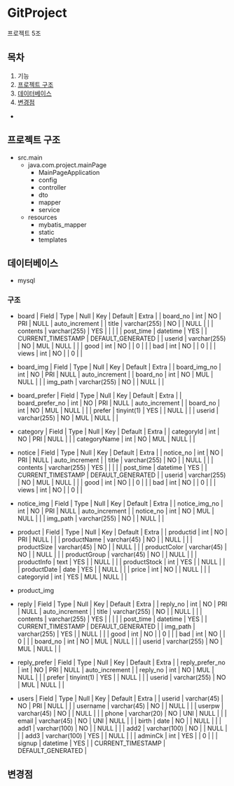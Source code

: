 # GitProject

프로젝트 5조

## 목차

1. 기능
2. [프로젝트 구조](#프로젝트-구조)
3. [데이터베이스](#데이터베이스)
4. [변경점](#변경점)

-

## 프로젝트 구조

- src.main
  - java.com.project.mainPage
    - MainPageApplication
    - config
    - controller
    - dto
    - mapper
    - service
  - resources
    - mybatis_mapper
    - static
    - templates

## 데이터베이스

- mysql

### 구조

- board
  | Field | Type | Null | Key | Default | Extra |
  | board_no | int | NO | PRI | NULL | auto_increment |
  | title | varchar(255) | NO | | NULL | |
  | contents | varchar(255) | YES | | | |
  | post_time | datetime | YES | | CURRENT_TIMESTAMP | DEFAULT_GENERATED |
  | userid | varchar(255) | NO | MUL | NULL | |
  | good | int | NO | | 0 | |
  | bad | int | NO | | 0 | |
  | views | int | NO | | 0 | |

- board_img
  | Field | Type | Null | Key | Default | Extra |
  | board_img_no | int | NO | PRI | NULL | auto_increment |
  | board_no | int | NO | MUL | NULL | |
  | img_path | varchar(255) | NO | | NULL | |

- board_prefer
  | Field | Type | Null | Key | Default | Extra |
  | board_prefer_no | int | NO | PRI | NULL | auto_increment |
  | board_no | int | NO | MUL | NULL | |
  | prefer | tinyint(1) | YES | | NULL | |
  | userid | varchar(255) | NO | MUL | NULL | |

- category
  | Field | Type | Null | Key | Default | Extra |
  | categoryId | int | NO | PRI | NULL | |
  | categoryName | int | NO | MUL | NULL | |

- notice
  | Field | Type | Null | Key | Default | Extra |
  | notice_no | int | NO | PRI | NULL | auto_increment |
  | title | varchar(255) | NO | | NULL | |
  | contents | varchar(255) | YES | | | |
  | post_time | datetime | YES | | CURRENT_TIMESTAMP | DEFAULT_GENERATED |
  | userid | varchar(255) | NO | MUL | NULL | |
  | good | int | NO | | 0 | |
  | bad | int | NO | | 0 | |
  | views | int | NO | | 0 | |

- notice_img
  | Field | Type | Null | Key | Default | Extra |
  | notice_img_no | int | NO | PRI | NULL | auto_increment |
  | notice_no | int | NO | MUL | NULL | |
  | img_path | varchar(255) | NO | | NULL | |

- product
  | Field | Type | Null | Key | Default | Extra |
  | productid | int | NO | PRI | NULL | |
  | productName | varchar(45) | NO | | NULL | |
  | productSize | varchar(45) | NO | | NULL | |
  | productColor | varchar(45) | NO | | NULL | |
  | productGroup | varchar(45) | NO | | NULL | |
  | productInfo | text | YES | | NULL | |
  | productStock | int | YES | | NULL | |
  | productDate | date | YES | | NULL | |
  | price | int | NO | | NULL | |
  | categoryid | int | YES | MUL | NULL | |

- product_img

- reply
  | Field | Type | Null | Key | Default | Extra |
  | reply_no | int | NO | PRI | NULL | auto_increment |
  | title | varchar(255) | NO | | NULL | |
  | contents | varchar(255) | YES | | | |
  | post_time | datetime | YES | | CURRENT_TIMESTAMP | DEFAULT_GENERATED |
  | img_path | varchar(255) | YES | | NULL | |
  | good | int | NO | | 0 | |
  | bad | int | NO | | 0 | |
  | board_no | int | NO | MUL | NULL | |
  | userid | varchar(255) | NO | MUL | NULL | |

- reply_prefer
  | Field | Type | Null | Key | Default | Extra |
  | reply_prefer_no | int | NO | PRI | NULL | auto_increment |
  | reply_no | int | NO | MUL | NULL | |
  | prefer | tinyint(1) | YES | | NULL | |
  | userid | varchar(255) | NO | MUL | NULL | |

- users
  | Field | Type | Null | Key | Default | Extra |
  | userid | varchar(45) | NO | PRI | NULL | |
  | username | varchar(45) | NO | | NULL | |
  | userpw | varchar(45) | NO | | NULL | |
  | phone | varchar(20) | NO | UNI | NULL | |
  | email | varchar(45) | NO | UNI | NULL | |
  | birth | date | NO | | NULL | |
  | add1 | varchar(100) | NO | | NULL | |
  | add2 | varchar(100) | NO | | NULL | |
  | add3 | varchar(100) | YES | | NULL | |
  | adminCk | int | YES | | 0 | |
  | signup | datetime | YES | | CURRENT_TIMESTAMP | DEFAULT_GENERATED |

## 변경점
